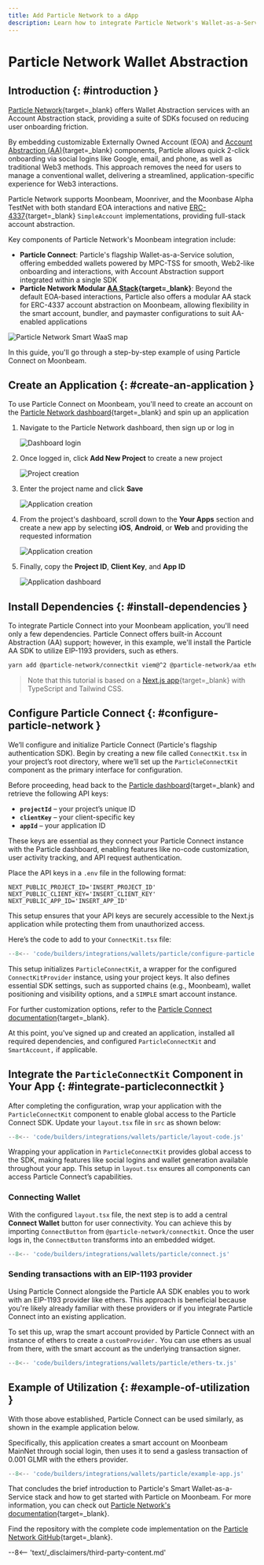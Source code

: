 ```yaml
---
title: Add Particle Network to a dApp
description: Learn how to integrate Particle Network's Wallet-as-a-Service into a dApp built on Moonbeam to enable MPC-based onboarding and ERC-4337 AA interaction.
---
```


# Particle Network Wallet Abstraction

## Introduction {: #introduction }

[Particle Network](https://particle.network){target=\_blank} offers Wallet Abstraction services with an Account Abstraction stack, providing a suite of SDKs focused on reducing user onboarding friction. 

By embedding customizable Externally Owned Account (EOA) and [Account Abstraction (AA)](https://developers.particle.network/api-reference/aa/introduction#account-abstraction){target=\_blank} components, Particle allows quick 2-click onboarding via social logins like Google, email, and phone, as well as traditional Web3 methods. This approach removes the need for users to manage a conventional wallet, delivering a streamlined, application-specific experience for Web3 interactions.

Particle Network supports Moonbeam, Moonriver, and the Moonbase Alpha TestNet with both standard EOA interactions and native [ERC-4337](https://eips.ethereum.org/EIPS/eip-4337){target=\_blank} `SimpleAccount` implementations, providing full-stack account abstraction.

Key components of Particle Network's Moonbeam integration include:

- **Particle Connect**: Particle's flagship Wallet-as-a-Service solution, offering embedded wallets powered by MPC-TSS for smooth, Web2-like onboarding and interactions, with Account Abstraction support integrated within a single SDK
- **Particle Network Modular [AA Stack](https://developers.particle.network/landing/realized-vision){target=\_blank}**: Beyond the default EOA-based interactions, Particle also offers a modular AA stack for ERC-4337 account abstraction on Moonbeam, allowing flexibility in the smart account, bundler, and paymaster configurations to suit AA-enabled applications

![Particle Network Smart WaaS map](/images/builders/integrations/wallets/particle/particle-1.webp)

In this guide, you'll go through a step-by-step example of using Particle Connect on Moonbeam.

## Create an Application {: #create-an-application }

To use Particle Connect on Moonbeam, you'll need to create an account on the [Particle Network dashboard](https://dashboard.particle.network){target=\_blank} and spin up an application

1. Navigate to the Particle Network dashboard, then sign up or log in

    ![Dashboard login](/images/builders/integrations/wallets/particle/particle-2.webp)

2. Once logged in, click **Add New Project** to create a new project

    ![Project creation](/images/builders/integrations/wallets/particle/particle-3.webp)

3. Enter the project name and click **Save**

    ![Application creation](/images/builders/integrations/wallets/particle/particle-4.webp)

4. From the project's dashboard, scroll down to the **Your Apps** section and create a new app by selecting **iOS**, **Android**, or **Web** and providing the requested information

    ![Application creation](/images/builders/integrations/wallets/particle/particle-5.webp)

5. Finally, copy the **Project ID**, **Client Key**, and **App ID**

    ![Application dashboard](/images/builders/integrations/wallets/particle/particle-6.webp)

## Install Dependencies {: #install-dependencies }

To integrate Particle Connect into your Moonbeam application, you'll need only a few dependencies. Particle Connect offers built-in Account Abstraction (AA) support; however, in this example, we'll install the Particle AA SDK to utilize EIP-1193 providers, such as ethers.


```bash
yarn add @particle-network/connectkit viem@^2 @particle-network/aa ethers
```

> Note that this tutorial is based on a [Next.js app](https://nextjs.org/docs/app/getting-started/installation){target=\_blank} with TypeScript and Tailwind CSS.

## Configure Particle Connect {: #configure-particle-network }

We’ll configure and initialize Particle Connect (Particle's flagship authentication SDK). Begin by creating a new file called `ConnectKit.tsx` in your project’s root directory, where we’ll set up the `ParticleConnectKit` component as the primary interface for configuration.

Before proceeding, head back to the [Particle dashboard](https://dashboard.particle.network){target=\_blank} and retrieve the following API keys:

- **`projectId`** – your project’s unique ID
- **`clientKey`** – your client-specific key
- **`appId`** – your application ID

These keys are essential as they connect your Particle Connect instance with the Particle dashboard, enabling features like no-code customization, user activity tracking, and API request authentication.

Place the API keys in a `.env` file in the following format:

```shell
NEXT_PUBLIC_PROJECT_ID='INSERT_PROJECT_ID'
NEXT_PUBLIC_CLIENT_KEY='INSERT_CLIENT_KEY'
NEXT_PUBLIC_APP_ID='INSERT_APP_ID'
```

This setup ensures that your API keys are securely accessible to the Next.js application while protecting them from unauthorized access.

Here’s the code to add to your `ConnectKit.tsx` file:

```js
--8<-- 'code/builders/integrations/wallets/particle/configure-particle.js'
```

This setup initializes `ParticleConnectKit`, a wrapper for the configured `ConnectKitProvider` instance, using your project keys. It also defines essential SDK settings, such as supported chains (e.g., Moonbeam), wallet positioning and visibility options, and a `SIMPLE` smart account instance.

For further customization options, refer to the [Particle Connect documentation](https://developers.particle.network/api-reference/connect/desktop/web#configuration){target=\_blank}.

At this point, you've signed up and created an application, installed all required dependencies, and configured `ParticleConnectKit` and `SmartAccount,` if applicable.

## Integrate the `ParticleConnectKit` Component in Your App {: #integrate-particleconnectkit }

After completing the configuration, wrap your application with the `ParticleConnectKit` component to enable global access to the Particle Connect SDK. Update your `layout.tsx` file in `src` as shown below:

```js
--8<-- 'code/builders/integrations/wallets/particle/layout-code.js'
```

Wrapping your application in `ParticleConnectKit` provides global access to the SDK, making features like social logins and wallet generation available throughout your app. This setup in `layout.tsx` ensures all components can access Particle Connect’s capabilities.

### Connecting Wallet

With the configured `layout.tsx` file, the next step is to add a central **Connect Wallet** button for user connectivity. You can achieve this by importing `ConnectButton` from `@particle-network/connectkit`. Once the user logs in, the `ConnectButton` transforms into an embedded widget.

```js
--8<-- 'code/builders/integrations/wallets/particle/connect.js'
```

### Sending transactions with an EIP-1193 provider

Using Particle Connect alongside the Particle AA SDK enables you to work with an EIP-1193 provider like ethers. This approach is beneficial because you're likely already familiar with these providers or if you integrate Particle Connect into an existing application.

To set this up, wrap the smart account provided by Particle Connect with an instance of ethers to create a `customProvider.` You can use ethers as usual from there, with the smart account as the underlying transaction signer.

```js
--8<-- 'code/builders/integrations/wallets/particle/ethers-tx.js'
```

## Example of Utilization {: #example-of-utilization }

With those above established, Particle Connect can be used similarly, as shown in the example application below.

Specifically, this application creates a smart account on Moonbeam MainNet through social login, then uses it to send a gasless transaction of 0.001 GLMR with the ethers provider.

```js
--8<-- 'code/builders/integrations/wallets/particle/example-app.js'
```

That concludes the brief introduction to Particle's Smart Wallet-as-a-Service stack and how to get started with Particle on Moonbeam. For more information, you can check out [Particle Network's documentation](https://developers.particle.network/landing/introduction){target=\_blank}.

Find the repository with the complete code implementation on the [Particle Network GitHub](https://github.com/Particle-Network/connect-moonbeam-tutorial){target=\_blank}.

--8<-- 'text/_disclaimers/third-party-content.md'
